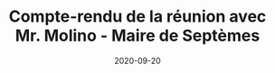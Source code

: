 ---
layout: default
date: 2020-09-20
img: 
category: info
title: "Compte-rendu de la réunion avec Mr. Molino - Maire de Septèmes"
description: "Ci-joint le compte-rendu de notre rencontre du 21 Septembre 2020 avec Mr. le Maire."
tags: association
tag_url: /association/
button_name: CR réunion
doclink: "/doc/cr/2020-09-21_reunion_molino.pdf"

---